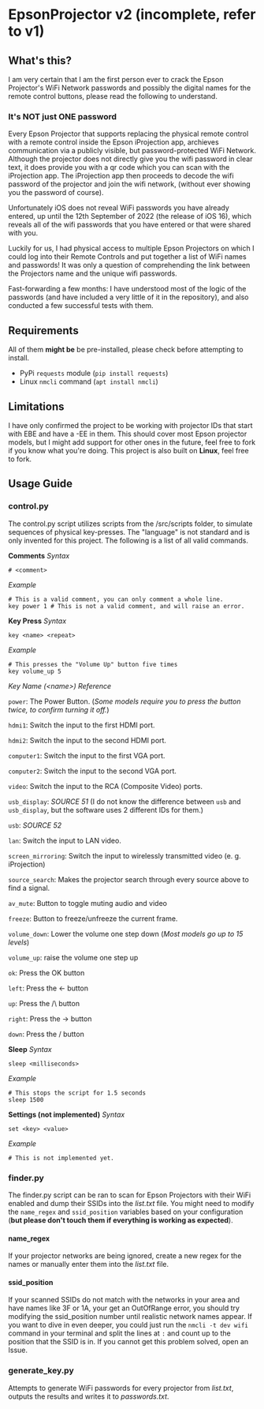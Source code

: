 
# EpsonProjector v2 (incomplete, refer to v1)
## What's this?
I am very certain that I am the first person ever to crack the Epson Projector's WiFi Network passwords and possibly the digital names for the remote control buttons, please read the following to understand.

### It's NOT just ONE password
Every Epson Projector that supports replacing the physical remote control with a remote control inside the Epson iProjection app, archieves communication via a publicly visible, but password-protected WiFi Network. Although the projector does not directly give you the wifi password in clear text, it does provide you with a qr code which you can scan with the iProjection app. The iProjection app then proceeds to decode the wifi password of the projector and join the wifi network, (without ever showing you the password of course).

Unfortunately iOS does not reveal WiFi passwords you have already entered, up until the 12th September of 2022 (the release of iOS 16), which reveals all of the wifi passwords that you have entered or that were shared with you.

Luckily for us, I had physical access to multiple Epson Projectors on which I could log into their Remote Controls and put together a list of WiFi names and passwords! It was only a question of comprehending the link between the Projectors name and the unique wifi passwords.

Fast-forwarding a few months: I have understood most of the logic of the passwords (and have included a very little of it in the repository), and also conducted a few successful tests with them.

## Requirements
All of them **might be** be pre-installed, please check before attempting to install.
- PyPi `requests` module (`pip install requests`)
- Linux `nmcli` command (`apt install nmcli`)

## Limitations
I have only confirmed the project to be working with projector IDs that start with EBE and have a -EE in them. This should cover most Epson projector models, but I might add support for other ones in the future, feel free to fork if you know what you're doing.
This project is also built on **Linux**, feel free to fork.

## Usage Guide
### control.py
The control.py script utilizes scripts from the /src/scripts folder, to simulate sequences of physical key-presses. The "language" is not standard and is only invented for this project. The following is a list of all valid commands.

**Comments**
*Syntax*

    # <comment>

*Example*

    # This is a valid comment, you can only comment a whole line.
    key power 1 # This is not a valid comment, and will raise an error.

**Key Press**
*Syntax*

    key <name> <repeat>

*Example*

    # This presses the "Volume Up" button five times
    key volume_up 5

*Key Name (\<name\>) Reference*

`power`: The Power Button. (*Some models require you to press the button twice, to confirm turning it off.*)

`hdmi1`: Switch the input to the first HDMI port.

`hdmi2`: Switch the input to the second HDMI port.

`computer1`: Switch the input to the first VGA port.

`computer2`: Switch the input to the second VGA port.

`video`: Switch the input to the RCA (Composite Video) ports.

`usb_display`: *SOURCE 51* (I do not know the difference between `usb` and `usb_display`, but the software uses 2 different IDs for them.)

`usb`: *SOURCE 52*

`lan`: Switch the input to LAN video.

`screen_mirroring`: Switch the input to wirelessly transmitted video (e. g. iProjection)

`source_search`: Makes the projector search through every source above to find a signal.

`av_mute`: Button to toggle muting audio and video

`freeze`: Button to freeze/unfreeze the current frame.

`volume_down`: Lower the volume one step down (*Most models go up to 15 levels*)

`volume_up`: raise the volume one step up

`ok`: Press the OK button

`left`: Press the <- button

`up`: Press the /\ button

`right`: Press the -> button

`down`: Press the \/ button

**Sleep**
*Syntax*

    sleep <milliseconds>

*Example*

    # This stops the script for 1.5 seconds
    sleep 1500

**Settings (not implemented)**
*Syntax*

    set <key> <value>

*Example*

    # This is not implemented yet.

### finder.py
The finder.py script can be ran to scan for Epson Projectors with their WiFi enabled and dump their SSIDs into the *list.txt* file. You might need to modify the `name_regex` and `ssid_position` variables based on your configuration (**but please don't touch them if everything is working as expected**).

#### name_regex
If your projector networks are being ignored, create a new regex for the names or manually enter them into the *list.txt* file.

#### ssid_position
If your scanned SSIDs do not match with the networks in your area and have names like 3F or 1A, your get an OutOfRange error, you should try modifying the ssid_position number until realistic network names appear.
If you want to dive in even deeper, you could just run the `nmcli -t dev wifi` command in your terminal and split the lines at `:` and count up to the position that the SSID is in. If you cannot get this problem solved, open an Issue.

### generate_key.py
Attempts to generate WiFi passwords for every projector from *list.txt*, outputs the results and writes it to *passwords.txt*.
